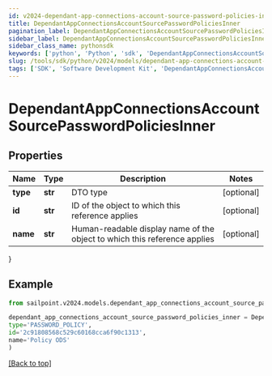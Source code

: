 ```yaml
---
id: v2024-dependant-app-connections-account-source-password-policies-inner
title: DependantAppConnectionsAccountSourcePasswordPoliciesInner
pagination_label: DependantAppConnectionsAccountSourcePasswordPoliciesInner
sidebar_label: DependantAppConnectionsAccountSourcePasswordPoliciesInner
sidebar_class_name: pythonsdk
keywords: ['python', 'Python', 'sdk', 'DependantAppConnectionsAccountSourcePasswordPoliciesInner', 'V2024DependantAppConnectionsAccountSourcePasswordPoliciesInner'] 
slug: /tools/sdk/python/v2024/models/dependant-app-connections-account-source-password-policies-inner
tags: ['SDK', 'Software Development Kit', 'DependantAppConnectionsAccountSourcePasswordPoliciesInner', 'V2024DependantAppConnectionsAccountSourcePasswordPoliciesInner']
---
```


# DependantAppConnectionsAccountSourcePasswordPoliciesInner


## Properties

Name | Type | Description | Notes
------------ | ------------- | ------------- | -------------
**type** | **str** | DTO type | [optional] 
**id** | **str** | ID of the object to which this reference applies | [optional] 
**name** | **str** | Human-readable display name of the object to which this reference applies | [optional] 
}

## Example

```python
from sailpoint.v2024.models.dependant_app_connections_account_source_password_policies_inner import DependantAppConnectionsAccountSourcePasswordPoliciesInner

dependant_app_connections_account_source_password_policies_inner = DependantAppConnectionsAccountSourcePasswordPoliciesInner(
type='PASSWORD_POLICY',
id='2c91808568c529c60168cca6f90c1313',
name='Policy ODS'
)

```
[[Back to top]](#) 

